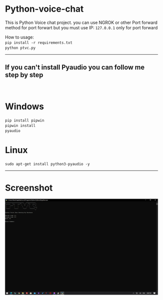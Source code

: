 # Python-voice-chat

This is Python Voice chat project. you can use NGROK or other Port forward method for port forwart but you must use IP: <code>127.0.0.1</code> only for port forward

How to usage:<br>
<code>pip install -r requirements.txt</code><br>
<code>python ptvc.py</code>
<hr>

<h2>If you can't install Pyaudio you can follow me step by step</h2> <br>
<h1>Windows</h1>

<code>pip install pipwin</code><br>
<code>pipwin install pyaudio</code>

<h1>Linux</h1>

<code>sudo apt-get install python3-pyaudio -y</code>
<hr>

# Screenshot
<img src='https://github.com/Karibura-Cyber/Python-voice-chat/raw/main/sda.png'>



